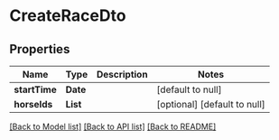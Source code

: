 # CreateRaceDto
## Properties

| Name | Type | Description | Notes |
|------------ | ------------- | ------------- | -------------|
| **startTime** | **Date** |  | [default to null] |
| **horseIds** | **List** |  | [optional] [default to null] |

[[Back to Model list]](../README.md#documentation-for-models) [[Back to API list]](../README.md#documentation-for-api-endpoints) [[Back to README]](../README.md)


